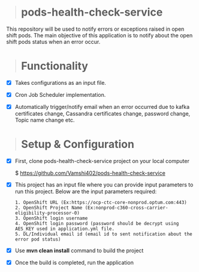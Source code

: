 > # pods-health-check-service

This repository will be used to notify errors or exceptions raised in open shift pods. The main objective of this application is to notify about the open shift pods status when an error occur.


> # Functionality

- [x] Takes configurations as an input file.
- [x] Cron Job Scheduler implementation.
- [x] Automatically trigger/notify email when an error occurred due to kafka certificates change, Cassandra certificates change, password change, Topic name change etc.


> # Setup & Configuration

- [x] First, clone pods-health-check-service project on your local computer

  $ https://github.com/Vamshi402/pods-health-check-service


- [x] This project has an input file where you can provide input parameters to run this project. Below are the input parameters required:

      1. OpenShift URL (Ex:https://ocp-ctc-core-nonprod.optum.com:443)
      2. OpenShift Project Name (Ex:nonprod-c360-cross-carrier-eligibility-processor-0)
      3. OpenShift login username
      4. OpenShift login password (password should be decrypt using AES_KEY used in application.yml file.
      5. DL/Individual email id (email id to sent notification about the error pod status)


- [x] Use **mvn clean install** command to build the project

- [x] Once the build is completed, run the application